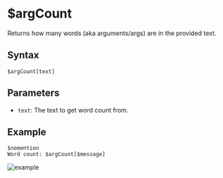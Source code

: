 # $argCount
Returns how many words (aka arguments/args) are in the provided text.

## Syntax
```
$argCount[text]
```

## Parameters
- `text`: The text to get word count from.

## Example
```
$nomention
Word count: $argCount[$message]
```
![example](https://user-images.githubusercontent.com/113303649/209949842-5d62e612-e521-44cf-a5f6-9f226446f58f.png)
